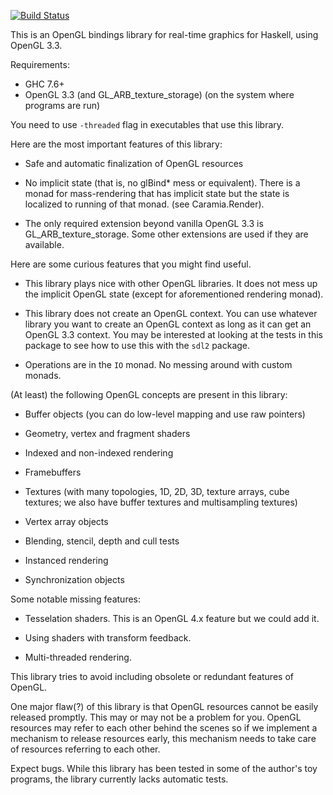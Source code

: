 [![Build Status](https://travis-ci.org/Noeda/caramia.svg?branch=master)](https://travis-ci.org/Noeda/caramia)

This is an OpenGL bindings library for real-time graphics for Haskell, using
OpenGL 3.3.

Requirements:

  * GHC 7.6+
  * OpenGL 3.3 (and GL\_ARB\_texture\_storage) (on the system where programs are
    run)

You need to use `-threaded` flag in executables that use this library.

Here are the most important features of this library:

  * Safe and automatic finalization of OpenGL resources

  * No implicit state (that is, no glBind* mess or equivalent). There is a
    monad for mass-rendering that has implicit state but the state is localized
    to running of that monad. (see Caramia.Render).

  * The only required extension beyond vanilla OpenGL 3.3 is
    GL\_ARB\_texture\_storage. Some other extensions are used if they are
    available.

Here are some curious features that you might find useful.

  * This library plays nice with other OpenGL libraries. It does not mess up
    the implicit OpenGL state (except for aforementioned rendering monad).

  * This library does not create an OpenGL context. You can use whatever
    library you want to create an OpenGL context as long as it can get an
    OpenGL 3.3 context. You may be interested at looking at the tests in this
    package to see how to use this with the `sdl2` package.

  * Operations are in the `IO` monad. No messing around with custom monads.

(At least) the following OpenGL concepts are present in this library:

  * Buffer objects (you can do low-level mapping and use raw pointers)

  * Geometry, vertex and fragment shaders

  * Indexed and non-indexed rendering

  * Framebuffers

  * Textures (with many topologies, 1D, 2D, 3D, texture arrays, cube textures;
    we also have buffer textures and multisampling textures)

  * Vertex array objects

  * Blending, stencil, depth and cull tests

  * Instanced rendering

  * Synchronization objects

Some notable missing features:

  * Tesselation shaders. This is an OpenGL 4.x feature but we could add it.

  * Using shaders with transform feedback.

  * Multi-threaded rendering.

This library tries to avoid including obsolete or redundant features of OpenGL.

One major flaw(?) of this library is that OpenGL resources cannot be easily
released promptly. This may or may not be a problem for you. OpenGL resources
may refer to each other behind the scenes so if we implement a mechanism to
release resources early, this mechanism needs to take care of resources
referring to each other.

Expect bugs. While this library has been tested in some of the author's toy
programs, the library currently lacks automatic tests.


